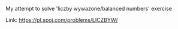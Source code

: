 My attempt to solve 'liczby wywazone/balanced numbers' exercise

Link: https://pl.spoj.com/problems/LICZBYW/